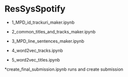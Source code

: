 # ResSysSpotify

* 1_MPD_id_trackuri_maker.ipynb

* 2_common_titles_and_tracks_maker.ipynb

* 3_MPD_line_sentences_maker.ipynb

* 4_word2vec_tracks.ipynb	
* 5_word2vec_titles.ipynb

*create_final_submission.ipynb
runs and create submission
